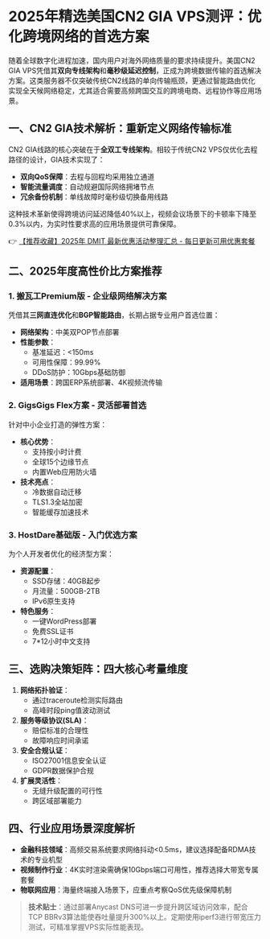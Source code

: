 # 2025年精选美国CN2 GIA VPS测评：优化跨境网络的首选方案

随着全球数字化进程加速，国内用户对海外网络质量的要求持续提升。美国CN2 GIA VPS凭借其**双向专线架构**和**毫秒级延迟控制**，正成为跨境数据传输的首选解决方案。这类服务器不仅突破传统CN2线路的单向传输瓶颈，更通过智能路由优化实现全天候网络稳定，尤其适合需要高频跨国交互的跨境电商、远程协作等应用场景。

## 一、CN2 GIA技术解析：重新定义网络传输标准
CN2 GIA线路的核心突破在于**全双工专线架构**。相较于传统CN2 VPS仅优化去程路径的设计，GIA技术实现了：
- **双向QoS保障**：去程与回程均采用独立通道
- **智能流量调度**：自动规避国际网络拥堵节点
- **冗余备份机制**：单线故障时毫秒级切换备用线路

这种技术革新使得跨境访问延迟降低40%以上，视频会议场景下的卡顿率下降至0.3%以内，为实时性要求高的应用场景提供可靠保障。

👉 [【推荐收藏】2025年 DMIT 最新优惠活动整理汇总 - 每日更新可用优惠套餐](https://bit.ly/dmit_coupon)

## 二、2025年度高性价比方案推荐
### 1. 搬瓦工Premium版 - 企业级网络解决方案
凭借其**三网直连优化**和**BGP智能路由**，长期占据专业用户首选位置：
- **网络架构**：中美双POP节点部署
- **性能参数**：
  - 基准延迟：<150ms
  - 可用性保障：99.99%
  - DDoS防护：10Gbps基础防御
- **适用场景**：跨国ERP系统部署、4K视频流传输

### 2. GigsGigs Flex方案 - 灵活部署首选
针对中小企业打造的弹性方案：
- **核心优势**：
  - 支持按小时计费
  - 全球15个边缘节点
  - 内置Web应用防火墙
- **技术亮点**：
  - 冷数据自动迁移
  - TLS1.3全站加密
  - 智能缓存加速技术

### 3. HostDare基础版 - 入门优选方案
为个人开发者优化的经济型方案：
- **资源配置**：
  - SSD存储：40GB起步
  - 月流量：500GB-2TB
  - IPv6原生支持
- **特色服务**：
  - 一键WordPress部署
  - 免费SSL证书
  - 7*12小时中文支持

## 三、选购决策矩阵：四大核心考量维度
1. **网络拓扑验证**：
   - 通过traceroute检测实际路由
   - 高峰时段ping值波动测试
2. **服务等级协议(SLA)**：
   - 赔偿标准的合理性
   - 故障响应时间承诺
3. **安全合规认证**：
   - ISO27001信息安全认证
   - GDPR数据保护合规
4. **扩展灵活性**：
   - 无缝升级配置的可行性
   - 跨区域部署能力

## 四、行业应用场景深度解析
- **金融科技领域**：高频交易系统要求网络抖动<0.5ms，建议选择配备RDMA技术的专业机型
- **视频制作行业**：4K实时渲染需确保10Gbps端口可用性，推荐选择大带宽专属套餐
- **物联网应用**：海量终端接入场景下，应重点考察QoS优先级保障机制

> **技术贴士**：通过部署Anycast DNS可进一步提升跨区域访问效率，配合TCP BBRv3算法能使吞吐量提升300%以上。定期使用iperf3进行带宽压力测试，可精准掌握VPS实际性能表现。